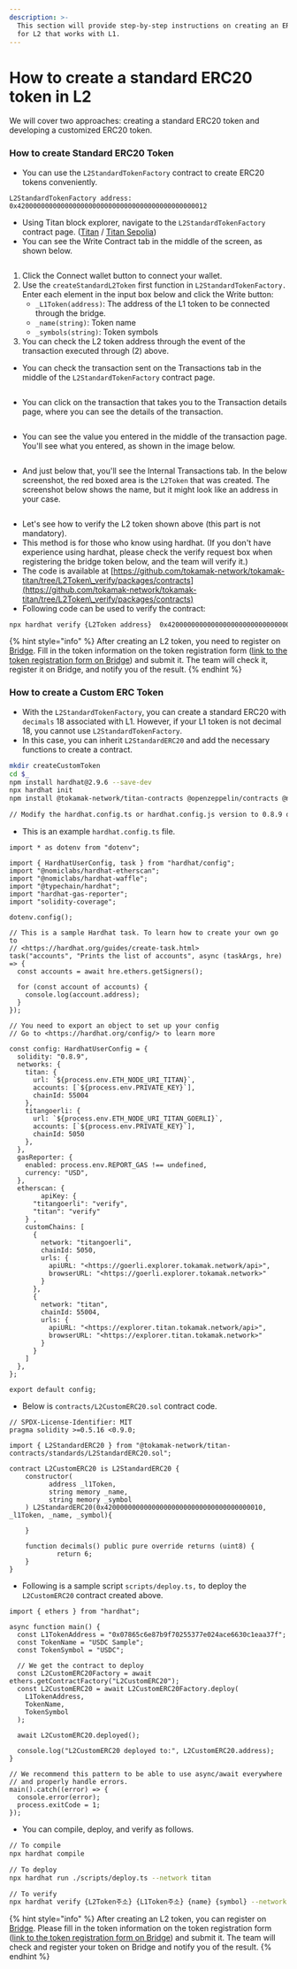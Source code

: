 ```yaml
---
description: >-
  This section will provide step-by-step instructions on creating an ERC20 token
  for L2 that works with L1.
---
```


# How to create a standard ERC20 token in L2

We will cover two approaches: creating a standard ERC20 token and developing a customized ERC20 token.

### How to create Standard ERC20 Token

* You can use the `L2StandardTokenFactory` contract to create ERC20 tokens conveniently.

```
L2StandardTokenFactory address: 0x420000000000000000000000000000000000000000000012
```

* Using Titan block explorer, navigate to the `L2StandardTokenFactory` contract page. ([Titan](https://explorer.titan.tokamak.network/) / [Titan Sepolia](https://explorer.titan-sepolia.tokamak.network/address/0x4200000000000000000000000000000000000012/write-contract#address-tabs))
* You can see the Write Contract tab in the middle of the screen, as shown below.

<figure><img src="../../.gitbook/assets/2.3-1.png" alt=""><figcaption></figcaption></figure>

1. Click the Connect wallet button to connect your wallet.
2. Use the `createStandardL2Token` first function in `L2StandardTokenFactory.` Enter each element in the input box below and click the Write button:&#x20;
   * `_L1Token(address)`: The address of the L1 token to be connected through the bridge.
   * `_name(string)`: Token name
   * `_symbols(string)`: Token symbols
3. You can check the L2 token address through the event of the transaction executed through (2) above.



* You can check the transaction sent on the Transactions tab in the middle of the `L2StandardTokenFactory` contract page.

<figure><img src="../../.gitbook/assets/2.3-2.png" alt=""><figcaption></figcaption></figure>



* You can click on the transaction that takes you to the Transaction details page, where you can see the details of the transaction.

<figure><img src="../../.gitbook/assets/2.3-3.png" alt=""><figcaption></figcaption></figure>



* You can see the value you entered in the middle of the transaction page. You'll see what you entered, as shown in the image below.

<figure><img src="../../.gitbook/assets/2.3-4.png" alt=""><figcaption></figcaption></figure>



* And just below that, you'll see the Internal Transactions tab. In the below screenshot, the red boxed area is the `L2Token` that was created. The screenshot below shows the name, but it might look like an address in your case.

<figure><img src="../../.gitbook/assets/2.3-5.png" alt=""><figcaption></figcaption></figure>



* Let's see how to verify the L2 token shown above (this part is not mandatory).
* This method is for those who know using hardhat. (If you don't have experience using hardhat, please check the verify request box when registering the bridge token below, and the team will verify it.)
* The code is available at [https://github.com/tokamak-network/tokamak-titan/tree/L2Token\_verify/packages/contracts](https://github.com/tokamak-network/tokamak-titan/tree/L2Token\_verify/packages/contracts)
* Following code can be used to verify the contract:

```bash
npx hardhat verify {L2Token address}  0x4200000000000000000000000000000000000010 {L1Token address} {name} {symbol} --network titan 
```

{% hint style="info" %}
After creating an L2 token, you need to register on [Bridge](https://bridge.tokamak.network/). Fill in the token information on the token registration form ([link to the token registration form on Bridge](https://forms.gle/actJrRuAtHT7ycG5A)) and submit it. The team will check it, register it on Bridge, and notify you of the result.
{% endhint %}



### How to create a Custom ERC Token

* With the `L2StandardTokenFactory`, you can create a standard ERC20 with `decimals` 18 associated with L1. However, if your L1 token is not decimal 18, you cannot use `L2StandardTokenFactory`.
* In this case, you can inherit `L2StandardERC20` and add the necessary functions to create a contract.

```bash
mkdir createCustomToken
cd $_
npm install hardhat@2.9.6 --save-dev
npx hardhat init
npm install @tokamak-network/titan-contracts @openzeppelin/contracts @nomiclabs/hardhat-etherscan@^3.1.5 --save

// Modify the hardhat.config.ts or hardhat.config.js version to 0.8.9 or higher.
```

* This is an example `hardhat.config.ts` file.

```tsx
import * as dotenv from "dotenv";

import { HardhatUserConfig, task } from "hardhat/config";
import "@nomiclabs/hardhat-etherscan";
import "@nomiclabs/hardhat-waffle";
import "@typechain/hardhat";
import "hardhat-gas-reporter";
import "solidity-coverage";

dotenv.config();

// This is a sample Hardhat task. To learn how to create your own go to
// <https://hardhat.org/guides/create-task.html>
task("accounts", "Prints the list of accounts", async (taskArgs, hre) => {
  const accounts = await hre.ethers.getSigners();

  for (const account of accounts) {
    console.log(account.address);
  }
});

// You need to export an object to set up your config
// Go to <https://hardhat.org/config/> to learn more

const config: HardhatUserConfig = {
  solidity: "0.8.9",
  networks: {
    titan: {
      url: `${process.env.ETH_NODE_URI_TITAN}`,
      accounts: [`${process.env.PRIVATE_KEY}`],
      chainId: 55004 
    },
    titangoerli: {
      url: `${process.env.ETH_NODE_URI_TITAN_GOERLI}`,
      accounts: [`${process.env.PRIVATE_KEY}`],
      chainId: 5050 
    },
  },
  gasReporter: {
    enabled: process.env.REPORT_GAS !== undefined,
    currency: "USD",
  },
  etherscan: {
		apiKey: { 
      "titangoerli": "verify",
      "titan": "verify"
    } ,
    customChains: [
      {
        network: "titangoerli",
        chainId: 5050,
        urls: {
          apiURL: "<https://goerli.explorer.tokamak.network/api>",
          browserURL: "<https://goerli.explorer.tokamak.network>"
        }
      },
      {
        network: "titan",
        chainId: 55004,
        urls: {
          apiURL: "<https://explorer.titan.tokamak.network/api>",
          browserURL: "<https://explorer.titan.tokamak.network>"
        }
      }
    ]  
  },
};

export default config;
```

* Below is `contracts/L2CustomERC20.sol` contract code.

```solidity
// SPDX-License-Identifier: MIT
pragma solidity >=0.5.16 <0.9.0;

import { L2StandardERC20 } from "@tokamak-network/titan-contracts/standards/L2StandardERC20.sol";

contract L2CustomERC20 is L2StandardERC20 {
    constructor(
	      address _l1Token,
	      string memory _name,
	      string memory _symbol
    ) L2StandardERC20(0x4200000000000000000000000000000000000010, _l1Token, _name, _symbol){

	}

    function decimals() public pure override returns (uint8) {
	        return 6;
    }
}
```

* Following is a sample script `scripts/deploy.ts,` to deploy the `L2CustomERC20` contract created above.

```tsx
import { ethers } from "hardhat";

async function main() {
  const L1TokenAddress = "0x07865c6e87b9f70255377e024ace6630c1eaa37f";
  const TokenName = "USDC Sample";
  const TokenSymbol = "USDC";

  // We get the contract to deploy
  const L2CustomERC20Factory = await ethers.getContractFactory("L2CustomERC20");
  const L2CustomERC20 = await L2CustomERC20Factory.deploy(
    L1TokenAddress,
    TokenName,
    TokenSymbol
  );

  await L2CustomERC20.deployed();

  console.log("L2CustomERC20 deployed to:", L2CustomERC20.address);
}

// We recommend this pattern to be able to use async/await everywhere
// and properly handle errors.
main().catch((error) => {
  console.error(error);
  process.exitCode = 1;
});
```

* You can compile, deploy, and verify as follows.

```bash
// To compile 
npx hardhat compile 

// To deploy
npx hardhat run ./scripts/deploy.ts --network titan

// To verify
npx hardhat verify {L2Token주소} {L1Token주소} {name} {symbol} --network networkName  
```

{% hint style="info" %}
After creating an L2 token, you can register on [Bridge](https://bridge.tokamak.network/). Please fill in the token information on the token registration form ([link to the token registration form on Bridge](https://j8vmrrhl32u.typeform.com/to/w57E5otJ)) and submit it. The team will check and register your token on Bridge and notify you of the result.
{% endhint %}

